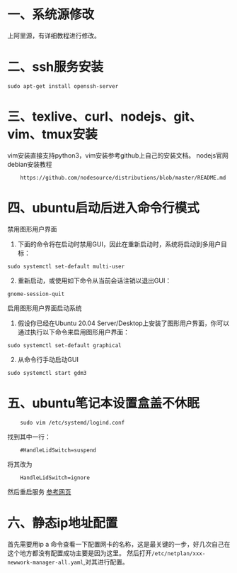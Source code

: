 # 一、系统源修改
上阿里源，有详细教程进行修改。 
# 二、ssh服务安装
```
sudo apt-get install openssh-server
```
# 三、texlive、curl、nodejs、git、vim、tmux安装
vim安装直接支持python3，vim安装参考github上自己的安装文档。
nodejs官网debian安装教程
```
	https://github.com/nodesource/distributions/blob/master/README.md
```
# 四、ubuntu启动后进入命令行模式
禁用图形用户界面
1. 下面的命令将在启动时禁用GUI，因此在重新启动时，系统将启动到多用户目标：
```
sudo systemctl set-default multi-user
```
2. 重新启动，或使用如下命令从当前会话注销以退出GUI：
```
gnome-session-quit
```
启用图形用户界面启动系统
1. 假设你已经在Ubuntu 20.04 Server/Desktop上安装了图形用户界面，你可以通过执行以下命令来启用图形用户界面：
```
sudo systemctl set-default graphical
```
2. 从命令行手动启动GUI
```
sudo systemctl start gdm3
```
# 五、ubuntu笔记本设置盒盖不休眠 
```
	sudo vim /etc/systemd/logind.conf
```
找到其中一行：
```
	#HandleLidSwitch=suspend
```
将其改为
```
	HandleLidSwitch=ignore
```
然后重启服务
[参考网页](://www.jianshu.com/p/3fe469fc60c9)

# 六、静态ip地址配置
首先需要用ip a
命令查看一下配置网卡的名称，这是最关键的一步，好几次自己在这个地方都没有配置成功主要是因为这里。
然后打开`/etc/netplan/xxx-newwork-manager-all.yaml`,对其进行配置。
